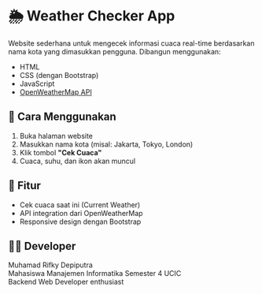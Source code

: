 # 🌦️ Weather Checker App

Website sederhana untuk mengecek informasi cuaca real-time berdasarkan nama kota yang dimasukkan pengguna. Dibangun menggunakan:

- HTML
- CSS (dengan Bootstrap)
- JavaScript
- [OpenWeatherMap API](https://openweathermap.org/)

## 🔧 Cara Menggunakan

1. Buka halaman website
2. Masukkan nama kota (misal: Jakarta, Tokyo, London)
3. Klik tombol **"Cek Cuaca"**
4. Cuaca, suhu, dan ikon akan muncul

## 📁 Fitur

- Cek cuaca saat ini (Current Weather)
- API integration dari OpenWeatherMap
- Responsive design dengan Bootstrap

## 👨‍💻 Developer

Muhamad Rifky Depiputra  
Mahasiswa Manajemen Informatika Semester 4 UCIC  
Backend Web Developer enthusiast
